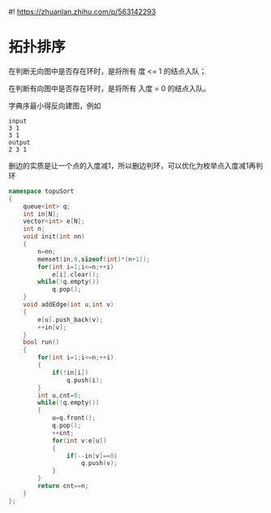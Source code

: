 #! https://zhuanlan.zhihu.com/p/563142293
# 拓扑排序
在判断无向图中是否存在环时，是将所有 度 <= 1 的结点入队；

在判断有向图中是否存在环时，是将所有 入度 = 0 的结点入队。

字典序最小得反向建图，例如
```
input
3 1
3 1
output
2 3 1
```
删边的实质是让一个点的入度减1，所以删边判环，可以优化为枚举点入度减1再判环
```cpp
namespace topuSort
{
    queue<int> q;
    int in[N];
    vector<int> e[N];
    int n;
    void init(int nn)
    {
        n=nn;
        memset(in,0,sizeof(int)*(n+1));
        for(int i=1;i<=n;++i)
            e[i].clear();
        while(!q.empty())
            q.pop();
    }
    void addEdge(int u,int v)
    {
        e[u].push_back(v);
        ++in[v];
    }
    bool run()
    {
        for(int i=1;i<=n;++i)
        {
            if(!in[i])
                q.push(i);
        }
        int u,cnt=0;
        while(!q.empty())
        {
            u=q.front();
            q.pop();
            ++cnt;
            for(int v:e[u])
            {
                if(--in[v]==0)
                    q.push(v);
            }
        }
        return cnt==n;
    }
};
```